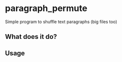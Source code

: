 # paragraph_permute
Simple program to shuffle text paragraphs (big files too) 

## What does it do?
    
## Usage

